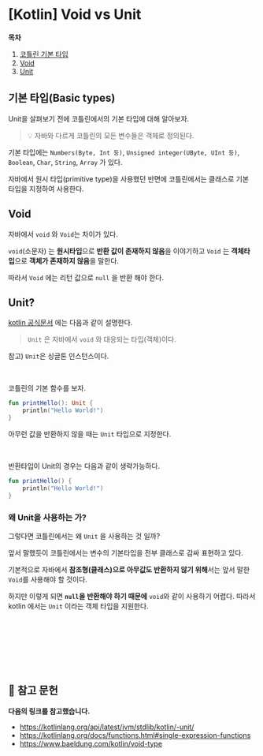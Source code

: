 # [Kotlin] Void vs Unit

**목차**

1. [코틀린 기본 타입](<#기본-타입(basic-types)>)
2. [Void](#void)
3. [Unit](#unit?)

## 기본 타입(Basic types)

Unit을 살펴보기 전에 코틀린에서의 기본 타입에 대해 알아보자.

> 💡 자바와 다르게 코틀린의 모든 변수들은 객체로 정의된다.

기본 타입에는 `Numbers(Byte, Int 등)`, `Unsigned integer(UByte, UInt 등)`, `Boolean`, `Char`, `String`, `Array` 가 있다.

자바에서 원시 타입(primitive type)을 사용했던 반면에 코틀린에서는 클래스로 기본 타입을 지정하여 사용한다.

## Void

자바에서 `void` 와 `Void`는 차이가 있다.

`void`(소문자) 는 **원시타입**으로 **반환 값이 존재하지 않음**을 이야기하고 `Void` 는 **객체타입**으로 **객체가 존재하지 않음**을 말한다.

따라서 `Void` 에는 리턴 값으로 `null` 을 반환 해야 한다.

## Unit?

[kotlin 공식문서](https://kotlinlang.org/api/latest/jvm/stdlib/kotlin/-unit/) 에는 다음과 같이 설명한다.

> `Unit` 은 자바에서 `void` 와 대응되는 타입(객체)이다.

참고) `Unit`은 싱글톤 인스턴스이다.

<br/>

코틀린의 기본 함수를 보자.

```kotlin
fun printHello(): Unit {
    println("Hello World!")
}
```

아무런 값을 반환하지 않을 때는 `Unit` 타입으로 지정한다.

<br/>

반환타입이 Unit의 경우는 다음과 같이 생략가능하다.

```kotlin
fun printHello() {
    println("Hello World!")
}
```

### 왜 Unit을 사용하는 가?

그렇다면 코틀린에서는 왜 `Unit` 을 사용하는 것 일까?

앞서 말했듯이 코틀린에서는 변수의 기본타입을 전부 클래스로 감싸 표현하고 있다.

기본적으로 자바에서 **참조형(클래스)으로 아무값도 반환하지 않기 위해**서는 앞서 말한 `Void`를 사용해야 할 것이다.

하지만 이렇게 되면 **`null`을 반환해야 하기 때문에** `void`와 같이 사용하기 어렵다. 따라서 kotlin 에서는 `Unit` 이라는 객체 타입을 지원한다.

<br/>
<br/>
<br/>
<br/>
<br/>
<br/>

## 📕 참고 문헌

**다음의 링크를 참고했습니다.**

- https://kotlinlang.org/api/latest/jvm/stdlib/kotlin/-unit/
- https://kotlinlang.org/docs/functions.html#single-expression-functions
- https://www.baeldung.com/kotlin/void-type
